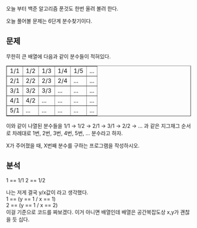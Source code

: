 오늘 부터 백준 알고리즘 푼것도 한번 올려 볼려 한다.

오늘 풀어볼 문제는 6단계 분수찾기이다.

## 문제
무한히 큰 배열에 다음과 같이 분수들이 적혀있다.
<table border="1">
    <tr>
        <td>1/1</td>
        <td>1/2</td>
        <td>1/3</td>
        <td>1/4</td>
        <td>1/5</td>
        <td>...</td>
    </tr>
    <tr>
        <td>2/1</td>
        <td>2/2</td>
        <td>2/3</td>
        <td>2/4</td>
        <td>...</td>
        <td>...</td>
    </tr>
    <tr>
        <td>3/1</td>
        <td>3/2</td>
        <td>3/3</td>
        <td>...</td>
        <td>...</td>
        <td>...</td>
    </tr>
    <tr>
        <td>4/1</td>
        <td>4/2</td>
        <td>...</td>
        <td>...</td>
        <td>...</td>
        <td>...</td>
    </tr>
    <tr>
        <td>5/1</td>
        <td>...</td>
        <td>...</td>
        <td>...</td>
        <td>...</td>
        <td>...</td>
    </tr>
<table>
이와 같이 나열된 분수들을 1/1 → 1/2 → 2/1 → 3/1 → 2/2 → … 과 같은 지그재그 순서로 차례대로 1번, 2번, 3번, 4번, 5번, … 분수라고 하자.

X가 주어졌을 때, X번째 분수를 구하는 프로그램을 작성하시오.

## 분석
1 == 1/1
2 == 1/2

나는 저게 결국 y/x값이 라고 생각했다.  
1 == (y == 1 / x == 1)  
2 == (y == 1 / x == 2)  
이걸 기준으로 코드를 짜보겠다. 이거 아니면 배열인데 배열은 공간복잡도상 x,y가 괜찮을 듯 십다.

